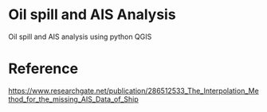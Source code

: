 # Oil spill and AIS Analysis
Oil spill and AIS analysis using python QGIS

# Reference
https://www.researchgate.net/publication/286512533_The_Interpolation_Method_for_the_missing_AIS_Data_of_Ship
